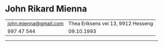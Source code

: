 # John Rikard Mienna
| | |
| :--- |:--- |
| john.mienna@gmail.com      | Thea Eriksens vei 13, 9912 Hesseng |
| 997 47 544      | 09.10.1993      |

***
